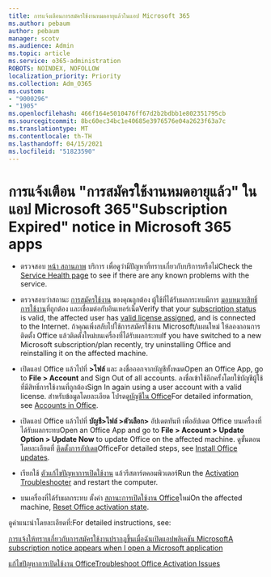 ```yaml
---
title: การแจ้งเตือนการสมัครใช้งานหมดอายุแล้วในแอป Microsoft 365
ms.author: pebaum
author: pebaum
manager: scotv
ms.audience: Admin
ms.topic: article
ms.service: o365-administration
ROBOTS: NOINDEX, NOFOLLOW
localization_priority: Priority
ms.collection: Adm_O365
ms.custom:
- "9000296"
- "1905"
ms.openlocfilehash: 466f164e5010476ff67d2b2bdbb1e802351795cb
ms.sourcegitcommit: 8bc60ec34bc1e40685e3976576e04a2623f63a7c
ms.translationtype: MT
ms.contentlocale: th-TH
ms.lasthandoff: 04/15/2021
ms.locfileid: "51823590"
---
```

# <a name="subscription-expired-notice-in-microsoft-365-apps"></a><span data-ttu-id="d6ed0-102">การแจ้งเตือน "การสมัครใช้งานหมดอายุแล้ว" ในแอป Microsoft 365</span><span class="sxs-lookup"><span data-stu-id="d6ed0-102">"Subscription Expired" notice in Microsoft 365 apps</span></span>

- <span data-ttu-id="d6ed0-103">ตรวจสอบ [หน้า สถานภาพ](https://docs.microsoft.com/office365/enterprise/view-service-health) บริการ เพื่อดูว่ามีปัญหาที่ทราบเกี่ยวกับบริการหรือไม่</span><span class="sxs-lookup"><span data-stu-id="d6ed0-103">Check the [Service Health page](https://docs.microsoft.com/office365/enterprise/view-service-health) to see if there are any known problems with the service.</span></span>

- <span data-ttu-id="d6ed0-104">ตรวจสอบว่าสถานะ [การสมัครใช้งาน](https://support.office.com/article/unlicensed-product-and-activation-errors-in-office-0d23d3c0-c19c-4b2f-9845-5344fedc4380#bkmk_checksubscription) ของคุณถูกต้อง ผู้ใช้ที่ได้รับผลกระทบมีการ [มอบหมายสิทธิ์การใช้งาน](https://support.office.com/article/997596B5-4173-4627-B915-36ABAC6786DC?wt.mc_id=Alchemy_ClientDIA)ที่ถูกต้อง และเชื่อมต่อกับอินเทอร์เน็ต</span><span class="sxs-lookup"><span data-stu-id="d6ed0-104">Verify that your [subscription status](https://support.office.com/article/unlicensed-product-and-activation-errors-in-office-0d23d3c0-c19c-4b2f-9845-5344fedc4380#bkmk_checksubscription) is valid, the affected user has [valid license assigned](https://support.office.com/article/997596B5-4173-4627-B915-36ABAC6786DC?wt.mc_id=Alchemy_ClientDIA), and is connected to the Internet.</span></span> <span data-ttu-id="d6ed0-105">ถ้าคุณเพิ่งสลับไปใช้การสมัครใช้งาน Microsoft/แผนใหม่ ให้ลองถอนการติดตั้ง Office แล้วติดตั้งใหม่บนเครื่องที่ได้รับผลกระทบ</span><span class="sxs-lookup"><span data-stu-id="d6ed0-105">If you have switched to a new Microsoft subscription/plan recently, try uninstalling Office and reinstalling it on the affected machine.</span></span>

- <span data-ttu-id="d6ed0-106">เปิดแอป Office แล้วไปที่ **>ไฟล์** และ ลงชื่อออกจากบัญชีทั้งหมด</span><span class="sxs-lookup"><span data-stu-id="d6ed0-106">Open an Office App, go to **File > Account** and Sign Out of all accounts.</span></span> <span data-ttu-id="d6ed0-107">ลงชื่อเข้าใช้อีกครั้งโดยใช้บัญชีผู้ใช้ที่มีสิทธิ์การใช้งานที่ถูกต้อง</span><span class="sxs-lookup"><span data-stu-id="d6ed0-107">Sign In again using a user account with a valid license.</span></span> <span data-ttu-id="d6ed0-108">สำหรับข้อมูลโดยละเอียด โปรดดู[บัญชีใน Office](https://support.office.com/article/accounts-in-office-628ea040-f265-49de-b986-be09c3ebf8a9)</span><span class="sxs-lookup"><span data-stu-id="d6ed0-108">For detailed information, see [Accounts in Office](https://support.office.com/article/accounts-in-office-628ea040-f265-49de-b986-be09c3ebf8a9).</span></span>

- <span data-ttu-id="d6ed0-109">เปิดแอป Office แล้วไปที่ **บัญชี>ไฟล์ >ตัวเลือก>** อัปเดตทันที เพื่ออัปเดต Office บนเครื่องที่ได้รับผลกระทบ</span><span class="sxs-lookup"><span data-stu-id="d6ed0-109">Open an Office App and go to **File > Account > Update Option > Update Now** to update Office on the affected machine.</span></span> <span data-ttu-id="d6ed0-110">ดูขั้นตอนโดยละเอียดที่ [ติดตั้งการอัปเดต](https://support.office.com/article/install-office-updates-2ab296f3-7f03-43a2-8e50-46de917611c5)Office</span><span class="sxs-lookup"><span data-stu-id="d6ed0-110">For detailed steps, see [Install Office updates](https://support.office.com/article/install-office-updates-2ab296f3-7f03-43a2-8e50-46de917611c5).</span></span>

- <span data-ttu-id="d6ed0-111">เรียกใช้ [ตัวแก้ไขปัญหาการเปิดใช้งาน](https://aka.ms/SARA-OfficeActivation-Alchemy) แล้วรีสตาร์ตคอมพิวเตอร์</span><span class="sxs-lookup"><span data-stu-id="d6ed0-111">Run the [Activation Troubleshooter](https://aka.ms/SARA-OfficeActivation-Alchemy) and restart the computer.</span></span>

- <span data-ttu-id="d6ed0-112">บนเครื่องที่ได้รับผลกระทบ ตั้งค่า [สถานะการเปิดใช้งาน Office](https://docs.microsoft.com/office/troubleshoot/activation/reset-office-365-proplus-activation-state)ใหม่</span><span class="sxs-lookup"><span data-stu-id="d6ed0-112">On the affected machine, [Reset Office activation state](https://docs.microsoft.com/office/troubleshoot/activation/reset-office-365-proplus-activation-state).</span></span>

<span data-ttu-id="d6ed0-113">ดูคําแนะนําโดยละเอียดที่:</span><span class="sxs-lookup"><span data-stu-id="d6ed0-113">For detailed instructions, see:</span></span> 

[<span data-ttu-id="d6ed0-114">การแจ้งให้ทราบเกี่ยวกับการสมัครใช้งานปรากฏขึ้นเมื่อฉันเปิดแอปพลิเคชัน Microsoft</span><span class="sxs-lookup"><span data-stu-id="d6ed0-114">A subscription notice appears when I open a Microsoft application</span></span>](https://support.office.com/article/a-subscription-notice-appears-when-i-open-an-office-365-application-4cabe32c-f594-4c0e-9191-3d3ade10cceb)

[<span data-ttu-id="d6ed0-115">แก้ไขปัญหาการเปิดใช้งาน Office</span><span class="sxs-lookup"><span data-stu-id="d6ed0-115">Troubleshoot Office Activation Issues</span></span>](https://support.office.com/article/unlicensed-product-and-activation-errors-in-office-0d23d3c0-c19c-4b2f-9845-5344fedc4380)
